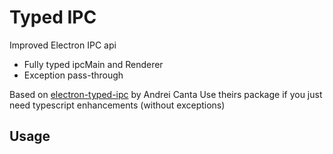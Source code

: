 # Typed IPC

Improved Electron IPC api
 - Fully typed ipcMain and Renderer
 - Exception pass-through

Based on [electron-typed-ipc](https://github.com/deiucanta/electron-typed-ipc) by Andrei Canta
Use theirs package if you just need typescript enhancements (without exceptions)

## Usage
